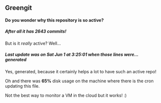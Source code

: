 ## Greengit

#### Do you wonder why this repository is so active?

##### After all it has 2643 commits!

But is it *really* active? Well...

##### Last update was on Sat Jun 1 at 3:25:01 when those lines were... generated

Yes, generated, because it certainly helps a lot to have such an active repo!

Oh and there was **65%** disk usage on the machine
where there is the cron updating this file.

Not the best way to monitor a VM in the cloud but it works! :)
